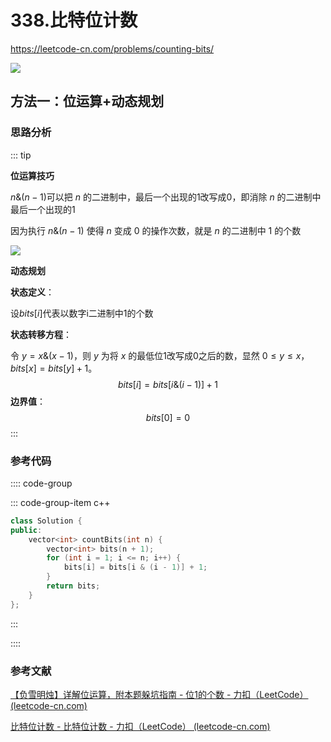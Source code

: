 # 338.比特位计数

https://leetcode-cn.com/problems/counting-bits/

![](https://cdn.jsdelivr.net/gh/River-Cold/pictureBed/vuepress-blog/solution/leetcode/LeetCode-hot-topic-HOT-100/338.png)

## 方法一：位运算+动态规划

### 思路分析

::: tip

**位运算技巧**

$n\&(n-1)$可以把 $n$ 的二进制中，最后一个出现的1改写成0，即消除 $n$ 的二进制中最后一个出现的1

因为执行 $n\&(n-1)$ 使得 $n$ 变成 0 的操作次数，就是 $n$ 的二进制中 1 的个数

![](https://cdn.jsdelivr.net/gh/River-Cold/pictureBed/vuepress-blog/solution/leetcode/LeetCode-hot-topic-HOT-100/338-1.png)

**动态规划**

**状态定义**：

设$bits[i]$代表以数字i二进制中1的个数

**状态转移方程**：

令 $y=x\&(x-1)$，则 $y$ 为将 $x$ 的最低位1改写成0之后的数，显然 $0\leq{y}\leq{x}$，$bits[x]=bits[y]+1$。
$$
bits[i]=bits[i\&(i-1)]+1
$$
**边界值**：
$$
bits[0]=0
$$
:::

### 参考代码

:::: code-group

::: code-group-item c++

```cpp
class Solution {
public:
    vector<int> countBits(int n) {
        vector<int> bits(n + 1);
        for (int i = 1; i <= n; i++) {
            bits[i] = bits[i & (i - 1)] + 1;
        }
        return bits;
    }
};
```

:::

::::

### 参考文献

[【负雪明烛】详解位运算，附本题躲坑指南 - 位1的个数 - 力扣（LeetCode） (leetcode-cn.com)](https://leetcode-cn.com/problems/number-of-1-bits/solution/fu-xue-ming-zhu-xiang-jie-wei-yun-suan-f-ci7i/)

[比特位计数 - 比特位计数 - 力扣（LeetCode） (leetcode-cn.com)](https://leetcode-cn.com/problems/counting-bits/solution/bi-te-wei-ji-shu-by-leetcode-solution-0t1i/)